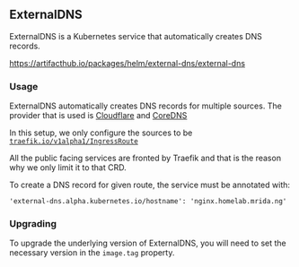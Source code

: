 ## ExternalDNS

ExternalDNS is a Kubernetes service that automatically creates DNS records.

https://artifacthub.io/packages/helm/external-dns/external-dns

### Usage

ExternalDNS automatically creates DNS records for multiple sources. The provider
that is used is [Cloudflare](https://github.com/kubernetes-sigs/external-dns/blob/v0.15.1/docs/tutorials/cloudflare.md)
and [CoreDNS](https://github.com/kubernetes-sigs/external-dns/blob/v0.15.1/docs/tutorials/coredns.md)

In this setup, we only configure the sources to be [`traefik.io/v1alpha1/IngressRoute`](https://github.com/traefik/traefik/blob/v3.3/docs/content/routing/providers/kubernetes-crd.md#kind-ingressroute)

All the public facing services are fronted by Traefik and that is the reason why we
only limit it to that CRD.

To create a DNS record for given route, the service must be annotated with:

```
'external-dns.alpha.kubernetes.io/hostname': 'nginx.homelab.mrida.ng'
```

### Upgrading

To upgrade the underlying version of ExternalDNS, you will need to set the necessary
version in the `image.tag` property.
